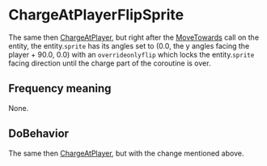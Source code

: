 # ChargeAtPlayerFlipSprite
The same then [ChargeAtPlayer](ChargeAtPlayer.md), but right after the [MoveTowards](../../EntityControl/EntityControl%20Methods.md#movetowards) call on the entity, the entity.`sprite` has its angles set to (0.0, the y angles facing the player + 90.0, 0.0) with an `overrideonlyflip` which locks the entity.`sprite` facing direction until the charge part of the coroutine is over.

## Frequency meaning
None.

## DoBehavior
The same then [ChargeAtPlayer](ChargeAtPlayer.md), but with the change mentioned above.